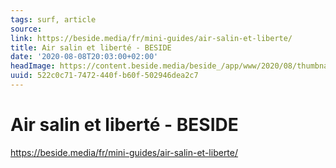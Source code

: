 ```yaml
---
tags: surf, article
source:
link: https://beside.media/fr/mini-guides/air-salin-et-liberte/
title: Air salin et liberté - BESIDE
date: '2020-08-08T20:03:00+02:00'
headImage: https://content.beside.media/beside_/app/www/2020/08/thumbnail-fb.png
uuid: 522c0c71-7472-440f-b60f-502946dea2c7
---
```


# Air salin et liberté - BESIDE
https://beside.media/fr/mini-guides/air-salin-et-liberte/
